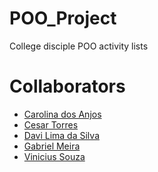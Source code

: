 # POO_Project

College disciple POO activity lists

# Collaborators
<ul>
<li><a href="https://github.com/carolanjos">Carolina dos Anjos</a></li>
<li><a href="https://github.com/CesarTorres03">Cesar Torres</a></li>
<li><a href="https://github.com/DavLM">Davi Lima da Silva</a></li>
<li><a href="https://github.com/meira-gabriel">Gabriel Meira</a></li>
<li><a href="https://github.com/vnxsouza">Vinicius Souza</a></li>
</ul>
